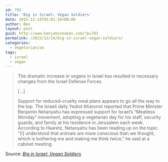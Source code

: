 ```yaml
---
id: 793
title: 'Big in Israel: Vegan Soldiers'
date: 2015-12-14T03:01:18+00:00
author: Ben
layout: post
guid: http://www.benjaminoakes.com/?p=793
permalink: /2015/12/14/big-in-israel-vegan-soldiers/
categories:
  - Vegetarianism
tags:
  - israel
  - vegan
---
```

> The dramatic increase in vegans in Israel has resulted in necessary changes from the Israel Defense Forces.
> 
> [&#8230;]
> 
> Support for reduced-cruelty meal plans appears to go all the way to the top. The Israeli daily Yediot Aharonot reported that Prime Minister Benjamin Netanyahu has expressed support for Israel’s “Meatless Monday” movement, adopting a vegetarian day for his staff, security guards, and family at his residence in Jerusalem each week. According to Haaretz, Netanyahu has been reading up on the topic. “[I] understood that animals are more conscious than we thought, which is bothering me and making me think twice,” he said at a cabinet meeting.

Source: _[Big in Israel: Vegan Soldiers](http://www.theatlantic.com/magazine/archive/2015/12/big-in-israel-vegan-warriors/413149/)_